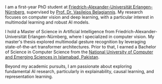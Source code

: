 I am a first-year PhD student at [Friedrich-Alexander-Universität Erlangen-Nürnberg](https://www.fau.de/), supervised by [Prof. Dr. Vasileios Belagiannis](https://www.lms.tf.fau.eu/person/vasileios-belagiannis/). My research focuses on computer vision and deep learning, with a particular interest in multimodal learning and robust AI models.

I hold a Master of Science in Artificial Intelligence from Friedrich-Alexander-Universität Erlangen-Nürnberg, where I specialized in computer vision. My master's thesis explored multimodal gesture recognition by leveraging state-of-the-art transformer architectures. Prior to that, I earned a Bachelor of Science in Computer Science from the [National University of Computer and Emerging Sciences in Islamabad, Pakistan](http://isb.nu.edu.pk/). 

Beyond my academic pursuits, I am passionate about exploring fundamental AI research, particularly in explainability, causal learning, and representation learning.
